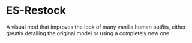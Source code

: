 # ES-Restock
A visual mod that improves the look of many vanilla human outfits, either greatly detailing the original model or using a completely new one

